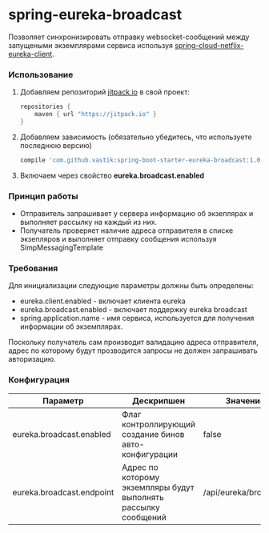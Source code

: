 # spring-eureka-broadcast
Позволяет синхронизировать отправку websocket-сообщений между запущеными экземплярами
сервиса используя [spring-cloud-netflix-eureka-client](https://github.com/spring-cloud/spring-cloud-netflix/tree/master/spring-cloud-netflix-eureka-client).

### Использование
1. Добавляем репозиторий [jitpack.io](https://jitpack.io) в свой проект:
    ```groovy
    repositories {
        maven { url "https://jitpack.io" }
    }
    ```

2. Добавляем зависимость (обязательно убедитесь, что используете последнюю версию)
    ```groovy
    compile 'com.github.vastik:spring-boot-starter-eureka-broadcast:1.0.+'
    ```

3. Включаем через свойство **eureka.broadcast.enabled**

### Принцип работы
- Отправитель запрашивает у сервера информацию об экзеплярах и выполняет рассылку на каждый из них.
- Получатель проверяет наличие адреса отправителя в списке экзепляров и выполняет отправку сообщения используя SimpMessagingTemplate 

### Требования
Для инициализации следующие параметры должны быть определены:
- eureka.client.enabled - включает клиента eureka
- eureka.broadcast.enabled - включает поддержку eureka broadcast
- spring.application.name - имя сервиса, используется для получения информации об экземплярах. 
 
Поскольку получатель сам производит валидацию адреса отправителя, адрес по которому будут прозводится запросы
не должен запрашивать авторизацию.  

### Конфигурация
|Параметр|Дескрипшен|Значение|
|--------|----------|--------|
|eureka.broadcast.enabled|Флаг контроллирующий создание бинов авто-конфигурации|false|
|eureka.broadcast.endpoint|Адрес по которому экземпляры будут выполнять рассылку сообщений|/api/eureka/broadcast|    
 